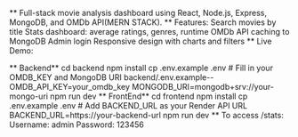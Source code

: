 ** Full-stack movie analysis dashboard using React, Node.js, Express, MongoDB, and OMDb API(MERN STACK).
** Features:
Search movies by title
Stats dashboard: average ratings, genres, runtime
OMDb API caching to MongoDB
Admin login
Responsive design with charts and filters
** Live Demo: 

** Backend**
cd backend
npm install
cp .env.example .env   # Fill in your OMDB_KEY and MongoDB URI
backend/.env.example--
OMDB_API_KEY=your_omdb_key
MONGODB_URI=mongodb+srv://your-mongo-uri
npm run dev
** FrontEnd**
cd frontend
npm install
cp .env.example .env   # Add BACKEND_URL as your Render API URL
BACKEND_URL=https://your-backend-url
npm run dev
** To access /stats:
Username: admin
Password: 123456